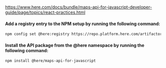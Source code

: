 https://www.here.com/docs/bundle/maps-api-for-javascript-developer-guide/page/topics/react-practices.html
#### Add a registry entry to the NPM setup by running the following command:
```bash
npm config set @here:registry https://repo.platform.here.com/artifactory/api/npm/maps-api-for-javascript/
```

#### Install the API package from the @here namespace by running the following command:
```bash
npm install @here/maps-api-for-javascript
```

